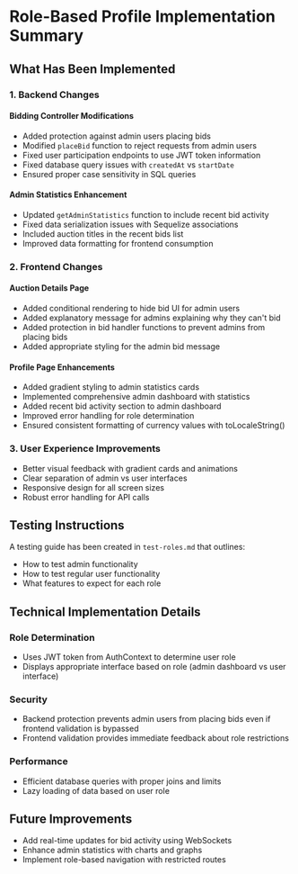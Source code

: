 # Role-Based Profile Implementation Summary

## What Has Been Implemented

### 1. Backend Changes

#### Bidding Controller Modifications
- Added protection against admin users placing bids
- Modified `placeBid` function to reject requests from admin users
- Fixed user participation endpoints to use JWT token information
- Fixed database query issues with `createdAt` vs `startDate`
- Ensured proper case sensitivity in SQL queries

#### Admin Statistics Enhancement
- Updated `getAdminStatistics` function to include recent bid activity
- Fixed data serialization issues with Sequelize associations
- Included auction titles in the recent bids list
- Improved data formatting for frontend consumption

### 2. Frontend Changes

#### Auction Details Page
- Added conditional rendering to hide bid UI for admin users
- Added explanatory message for admins explaining why they can't bid
- Added protection in bid handler functions to prevent admins from placing bids
- Added appropriate styling for the admin bid message

#### Profile Page Enhancements
- Added gradient styling to admin statistics cards
- Implemented comprehensive admin dashboard with statistics
- Added recent bid activity section to admin dashboard
- Improved error handling for role determination
- Ensured consistent formatting of currency values with toLocaleString()

### 3. User Experience Improvements
- Better visual feedback with gradient cards and animations
- Clear separation of admin vs user interfaces
- Responsive design for all screen sizes
- Robust error handling for API calls

## Testing Instructions

A testing guide has been created in `test-roles.md` that outlines:
- How to test admin functionality
- How to test regular user functionality
- What features to expect for each role

## Technical Implementation Details

### Role Determination
- Uses JWT token from AuthContext to determine user role
- Displays appropriate interface based on role (admin dashboard vs user interface)

### Security
- Backend protection prevents admin users from placing bids even if frontend validation is bypassed
- Frontend validation provides immediate feedback about role restrictions

### Performance
- Efficient database queries with proper joins and limits
- Lazy loading of data based on user role

## Future Improvements

- Add real-time updates for bid activity using WebSockets
- Enhance admin statistics with charts and graphs
- Implement role-based navigation with restricted routes
